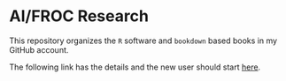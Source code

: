 # AI/FROC Research


This repository organizes the `R` software and `bookdown` based books in my GitHub account. 


The following link has the details and the new user should start [here](https://dpc10ster.github.io/ai-froc-research/).

